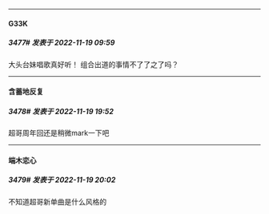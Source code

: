

*****

####  G33K  
##### 3477#       发表于 2022-11-19 09:59

大头台妹唱歌真好听！ 组合出道的事情不了了之了吗？



*****

####  含蓄地反复  
##### 3478#       发表于 2022-11-19 19:52

超哥周年回还是稍微mark一下吧



*****

####  端木恋心  
##### 3479#       发表于 2022-11-19 20:02

不知道超哥新单曲是什么风格的

